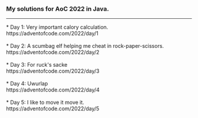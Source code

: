 ### My solutions for AoC 2022 in Java.
<hr>
* Day 1: Very important calory calculation.<br>
https://adventofcode.com/2022/day/1<br><br>
* Day 2: A scumbag elf helping me cheat in rock-paper-scissors.<br>
https://adventofcode.com/2022/day/2<br><br>
* Day 3: For ruck's sacke<br>
https://adventofcode.com/2022/day/3<br><br>
* Day 4: Uwurlap<br>
https://adventofcode.com/2022/day/4<br><br>
* Day 5: I like to move it move it.<br>
https://adventofcode.com/2022/day/5
